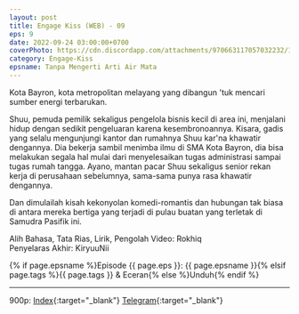 ```yaml
---
layout: post
title: Engage Kiss (WEB) - 09
eps: 9
date: 2022-09-24 03:00:00+0700
coverPhoto: https://cdn.discordapp.com/attachments/970663117057032232/1022962307288027176/mpv-shot0144.jpg
category: Engage-Kiss
epsname: Tanpa Mengerti Arti Air Mata
---
```


Kota Bayron, kota metropolitan melayang yang dibangun 'tuk mencari sumber energi terbarukan.

Shuu, pemuda pemilik sekaligus pengelola bisnis kecil di area ini, menjalani hidup dengan sedikit pengeluaran karena kesembronoannya.
Kisara, gadis yang selalu mengunjungi kantor dan rumahnya Shuu kar'na khawatir dengannya. Dia bekerja sambil menimba ilmu di SMA Kota Bayron, dia bisa melakukan segala hal mulai dari menyelesaikan tugas administrasi sampai tugas rumah tangga.
Ayano, mantan pacar Shuu sekaligus senior rekan kerja di perusahaan sebelumnya, sama-sama punya rasa khawatir dengannya.

Dan dimulailah kisah kekonyolan komedi-romantis dan hubungan tak biasa di antara mereka bertiga yang terjadi di pulau buatan yang terletak di Samudra Pasifik ini.


Alih Bahasa, Tata Rias, Lirik, Pengolah Video: Rokhiq
<br>
Penyelaras Akhir: KiryuuNii


{% if page.epsname %}Episode {{ page.eps }}: {{ page.epsname }}{% elsif page.tags %}{{ page.tags }} & Eceran{% else %}Unduh{% endif %}

---
900p: [Index](https://proyek.a-1ddl.workers.dev/0:/Musim%20Panas%202022/%5BWEB%5D/%5BA-1%5D%20Engage%20Kiss%20%5BWEB%5D%5Bx264%20900p%5D%5BAAC%5D/%5BA-1%5D%20Engage%20Kiss%20-%2009%20%5BWEB%5D%5Bx264%20900p%5D%5BAAC%5D%5B32F11678%5D.mkv){:target="_blank"} [Telegram](https://t.me/a1fansubweeklies/133){:target="_blank"}

